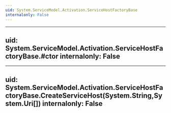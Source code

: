 ```yaml
---
uid: System.ServiceModel.Activation.ServiceHostFactoryBase
internalonly: False
---
```


---
uid: System.ServiceModel.Activation.ServiceHostFactoryBase.#ctor
internalonly: False
---

---
uid: System.ServiceModel.Activation.ServiceHostFactoryBase.CreateServiceHost(System.String,System.Uri[])
internalonly: False
---
